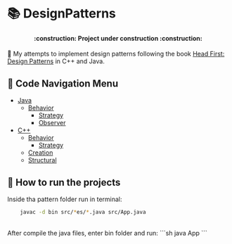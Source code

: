 #  :books: DesignPatterns

<h4 align="center"> 
    :construction:  Project under construction  :construction:
</h4>

:pencil: My attempts to implement design patterns following the book [Head First: Design Patterns](https://www.oreilly.com/library/view/head-first-design/0596007124/) in C++ and Java.

## :bookmark: Code Navigation Menu
- [Java](https://github.com/mateusribeiroo/design-patterns/tree/master/java)
    - [Behavior](https://github.com/mateusribeiroo/design-patterns/tree/master/java/behavior)
        - [Strategy](https://github.com/mateusribeiroo/design-patterns/tree/master/java/behavior/strategy)
        - [Observer](https://github.com/mateusribeiroo/design-patterns/tree/master/java/behavior/observer)
- [C++](https://github.com/mateusribeiroo/design-patterns/tree/master/c%2B%2B)
    - [Behavior](https://github.com/mateusribeiroo/design-patterns/tree/master/c%2B%2B/behavior)
        - [Strategy](https://github.com/mateusribeiroo/design-patterns/tree/master/c%2B%2B/behavior/strategy)
    - [Creation](https://github.com/mateusribeiroo/design-patterns/tree/master/c%2B%2B/creation)
    - [Structural](https://github.com/mateusribeiroo/design-patterns/tree/master/c%2B%2B/structural)

## :wrench: How to run the projects
Inside tha pattern folder run in terminal:
```sh
    javac -d bin src/*es/*.java src/App.java
```
<br>
After compile the java files, enter bin folder and run:
```sh
    java App
```